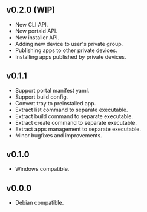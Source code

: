 ## v0.2.0 (WIP)
* New CLI API.
* New portald API.
* New installer API.
* Adding new device to user's private group.
* Publishing apps to other private devices.
* Installing apps published by private devices.

## v0.1.1

* Support portal manifest yaml.
* Support build config.
* Convert tray to preinstalled app.
* Extract list command to separate executable.
* Extract build command to separate executable.
* Extract create command to separate executable.
* Extract apps management to separate executable.
* Minor bugfixes and improvements.

## v0.1.0

* Windows compatible.

## v0.0.0

* Debian compatible.